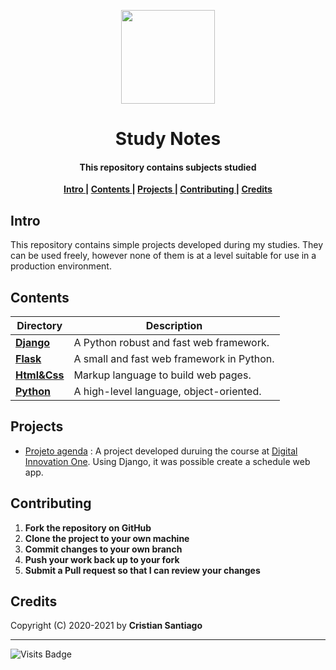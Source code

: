 

<p align='center'> <img src="https://emojipedia-us.s3.dualstack.us-west-1.amazonaws.com/thumbs/120/emojione/178/seedling_1f331.png" width = 150> </p>

<h1 align='center'> Study Notes</h1>

<h4 align='center'>This repository contains subjects studied </h4>


<p align= 'center'> 
  <b>
    <a href ='#intro' > Intro </a>|
    <a href ='#contents' > Contents </a>|
    <a href ='#project' > Projects </a>|
    <a href ='#contribute'>Contributing </a>|
    <a href ='#credits' > Credits </a>
  </b>
</p>

<h2>
  <a name="intro">Intro </a> 
</h2>
<p> 
  This repository contains simple projects developed during my studies. They can be used freely, however none of them is at a level suitable for use in a production environment.
</p>

<h2>
  <a name="contents">Contents </a> 
</h2>

Directory | Description
----------|-------------------------------------------
[**Django**](https://github.com/engcristian/Studies/tree/main/Django/project_agenda)    | A Python robust and fast web framework. 
[**Flask**](https://github.com/engcristian/Studies/tree/main/Flask/hello_flask)     | A small and fast web framework in Python.
[**Html&Css**](https://github.com/engcristian/Studies/tree/main/Html&Css)  | Markup language to build web pages.
[**Python**](https://github.com/engcristian/Studies/tree/main/Python)    | A high-level language, object-oriented.


<h2>
  <a name="project">Projects </a> 
</h2>

* [Projeto agenda](https://github.com/engcristian/Studies/tree/main/Django/project_agenda) : A project developed duruing the course at [Digital Innovation One](web.digitalinnovation.one). Using Django, it was possible create a schedule web app.


<h2>
  <a name="contribute">Contributing </a> 
</h2>


1. **Fork the repository on GitHub**
2. **Clone the project to your own machine**
3. **Commit changes to your own branch**
4. **Push your work back up to your fork**
5. **Submit a Pull request so that I can review your changes**

<h2>
  <a name="credits">Credits </a> 
</h2>

Copyright (C) 2020-2021 by **Cristian Santiago** 
___
![Visits Badge](https://badges.pufler.dev/visits/engcristian/Studies)

